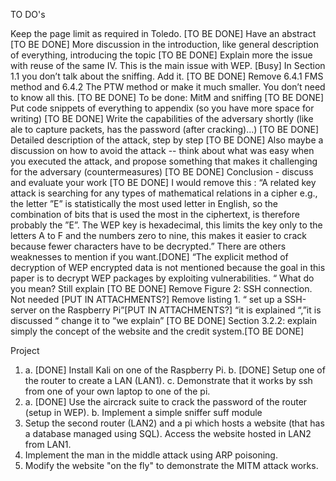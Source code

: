 TO DO's

Keep the page limit as required in Toledo. [TO BE DONE]
Have an abstract [TO BE DONE]
More discussion in the introduction, like general description of everything, introducing the topic [TO BE DONE]
Explain more the issue with reuse of the same IV. This is the main issue with WEP. [Busy]
In Section 1.1 you don’t talk about the sniffing. Add it. [TO BE DONE]
Remove 6.4.1 FMS method and 6.4.2 The PTW method or make it much smaller. You don’t need to know all this. [TO BE DONE]
To be done: MitM and sniffing [TO BE DONE]
Put code snippets of everything to appendix (so you have more space for writing) [TO BE DONE]
Write the capabilities of the adversary shortly (like ale to capture packets, has the password (after cracking)...) [TO BE DONE]
Detailed description of the attack, step by step [TO BE DONE]
Also maybe a discussion on how to avoid the attack -- think about what was easy when you executed the attack, and propose something that makes it challenging for the adversary (countermeasures) [TO BE DONE]
Conclusion - discuss and evaluate your work [TO BE DONE]
I would remove this : “A related key attack is searching for any types of mathematical relations in a cipher e.g., the letter ”E” is statistically the most used letter in English, so the combination of bits that is used the most in the ciphertext, is therefore probably the ”E”. The WEP key is hexadecimal, this limits the key only to the letters A to F and the numbers zero to nine, this makes it easier to crack because fewer characters have to be decrypted.” There are others weaknesses to mention if you want.[DONE]
“The explicit method of decryption of WEP encrypted data is not mentioned because the goal in this paper is to decrypt WEP packages by exploiting vulnerabilities. “ What do you mean? Still explain [TO BE DONE]
Remove Figure 2: SSH connection. Not needed [PUT IN ATTACHMENTS?]
Remove listing 1. “ set up a SSH-server on the Raspberry Pi”[PUT IN ATTACHMENTS?]
“it is explained “,”it is discussed “ change it to “we explain” [TO BE DONE]
Section 3.2.2: explain simply the concept of the website and the credit system.[TO BE DONE]


Project 
1.   a. [DONE] Install Kali on one of the Raspberry Pi.
     b. [DONE] Setup one of the router to create a LAN (LAN1).
     c. Demonstrate that it works by ssh from one of your own laptop to one of the pi.
2.   a. [DONE] Use the aircrack suite to crack the password of the router (setup in WEP).
     b. Implement a simple sniffer suff module
3. Setup the second router (LAN2) and a pi which hosts a website (that has a database managed using SQL). Access the website hosted in LAN2 from LAN1.
4. Implement the man in the middle attack using ARP poisoning.
5. Modify the website "on the fly" to demonstrate the MITM attack works.
